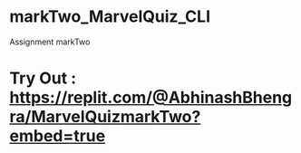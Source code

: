 # markTwo_MarvelQuiz_CLI
Assignment markTwo
# Try Out : https://replit.com/@AbhinashBhengra/MarvelQuizmarkTwo?embed=true
